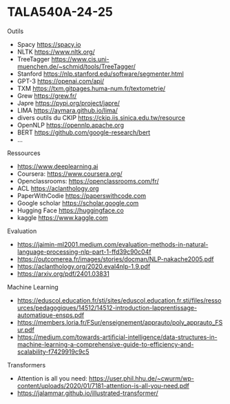 # TALA540A-24-25

Outils
- Spacy https://spacy.io
- NLTK https://www.nltk.org/
- TreeTagger https://www.cis.uni-muenchen.de/~schmid/tools/TreeTagger/
- Stanford https://nlp.stanford.edu/software/segmenter.html
- GPT-3 https://openai.com/api/
- TXM https://txm.gitpages.huma-num.fr/textometrie/
- Grew https://grew.fr/
- Japre https://pypi.org/project/japre/
- LIMA https://aymara.github.io/lima/
- divers outils du CKIP https://ckip.iis.sinica.edu.tw/resource
- OpenNLP https://opennlp.apache.org
- BERT https://github.com/google-research/bert
- ...

Ressources
- https://www.deeplearning.ai
- Coursera: https://www.coursera.org/
- Openclassrooms: https://openclassrooms.com/fr/
- ACL https://aclanthology.org
- PaperWithCodie https://paperswithcode.com
- Google scholar https://scholar.google.com 
- Hugging Face https://huggingface.co
- kaggle https://www.kaggle.com

Evaluation
- https://jaimin-ml2001.medium.com/evaluation-methods-in-natural-language-processing-nlp-part-1-ffd39c90c04f
- https://outcomerea.fr/images/stories/docman/NLP-nakache2005.pdf
- https://aclanthology.org/2020.eval4nlp-1.9.pdf
- https://arxiv.org/pdf/2401.03831

Machine Learning 
- https://eduscol.education.fr/sti/sites/eduscol.education.fr.sti/files/ressources/pedagogiques/14512/14512-introduction-lapprentissage-automatique-ensps.pdf
- https://members.loria.fr/FSur/enseignement/apprauto/poly_apprauto_FSur.pdf
- https://medium.com/towards-artificial-intelligence/data-structures-in-machine-learning-a-comprehensive-guide-to-efficiency-and-scalability-f7429919c9c5

Transformers
- Attention is all you need: https://user.phil.hhu.de/~cwurm/wp-content/uploads/2020/01/7181-attention-is-all-you-need.pdf
- https://jalammar.github.io/illustrated-transformer/




